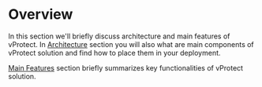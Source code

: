 # Overview

In this section we'll briefly discuss architecture and main features of vProtect. In [Architecture](architecture.md) section you will also what are main components of vProtect solution and find how to place them in your deployment.

[Main Features](main-features.md) section briefly summarizes key functionalities of vProtect solution.

